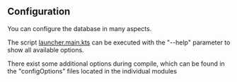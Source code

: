 ## Configuration
You can configure the database in many aspects.

The script [launcher.main.kts](../launcher.main.kts) can be executed with the "--help" parameter to show all available options.

There exist some additional options during compile, which can be found in the "configOptions" files located in the individual modules
